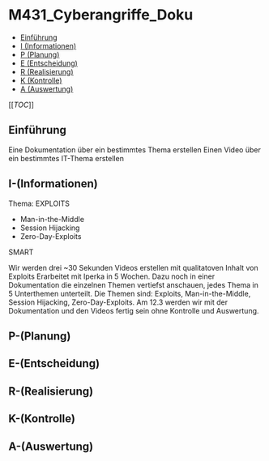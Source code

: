 # M431_Cyberangriffe_Doku

- [Einführung](#Einführung)
- [I (Informationen)](#I-(Informationen))
- [P (Planung)](#P-(Planung))
- [E (Entscheidung)](#E-(Entscheidung))
- [R (Realisierung)](#R-(Realisierung))
- [K (Kontrolle)](#K-(Kontrolle))
- [A (Auswertung)](#A-(Auswertung))

[[_TOC_]]

## Einführung

Eine Dokumentation über ein bestimmtes Thema erstellen
Einen Video über ein bestimmtes IT-Thema erstellen

## I-(Informationen)

Thema: EXPLOITS

- Man-in-the-Middle
- Session Hijacking
- Zero-Day-Exploits


SMART

Wir werden drei ~30 Sekunden Videos erstellen mit qualitatoven Inhalt von Exploits Erarbeitet mit Iperka in 5 Wochen.
Dazu noch in einer Dokumentation die einzelnen Themen vertiefst anschauen, jedes Thema in 5 Unterthemen unterteilt.
Die Themen sind: Exploits, Man-in-the-Middle, Session Hijacking, Zero-Day-Exploits. Am 12.3 werden wir mit der Dokumentation und den Videos fertig sein ohne Kontrolle und Auswertung.

## P-(Planung)
## E-(Entscheidung)
## R-(Realisierung)
## K-(Kontrolle)
## A-(Auswertung)

